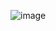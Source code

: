 
![image](https://github.com/howdycloudyarsh/Sprint_2/assets/133496386/9a46b9dc-c531-4471-9de3-c293acd3ba8d)
